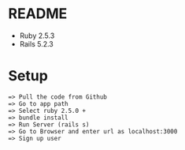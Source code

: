 # README

* Ruby 2.5.3
* Rails 5.2.3

# Setup

	=> Pull the code from Github
	=> Go to app path
	=> Select ruby 2.5.0 +
	=> bundle install
	=> Run Server (rails s)
	=> Go to Browser and enter url as localhost:3000
	=> Sign up user



